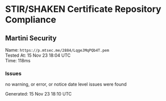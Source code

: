# STIR/SHAKEN Certificate Repository Compliance

## Martini Security

Name: `https://p.mtsec.me/2884/LqgeJMqPQb4T.pem`\
Tested At: 15 Nov 23 18:04 UTC\
Time: 118ms

### Issues

no warning, or error, or notice date level issues were found

Generated: 15 Nov 23 18:10 UTC